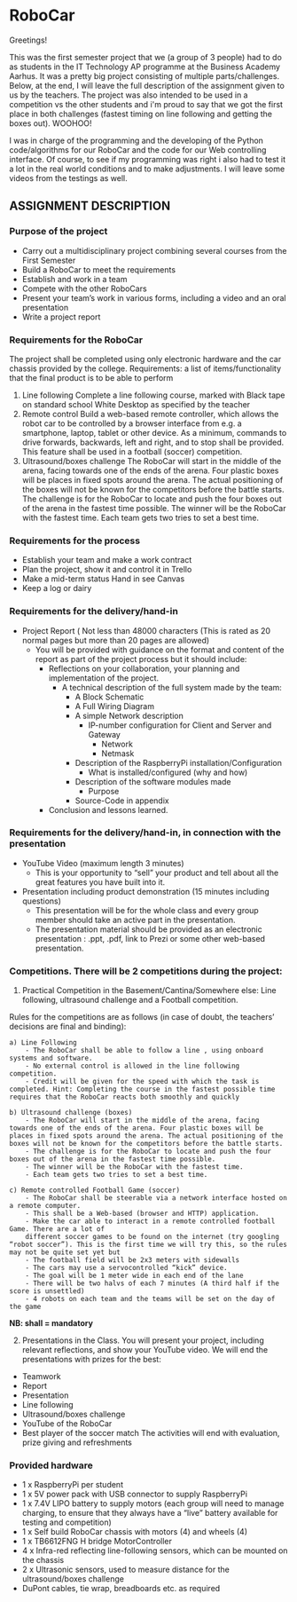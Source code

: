# RoboCar

Greetings!

This was the first semester project that we (a group of 3 people) had to do as students in the IT Technology AP programme at the Business Academy Aarhus. It was a pretty big project consisting of multiple parts/challenges. Below, at the end, I will leave the full description of the assignment given to us by the teachers. The project was also intended to be used in a competition vs the other students and i'm proud to say that we got the first place in both challenges (fastest timing on line following and getting the boxes out). WOOHOO!

I was in charge of the programming and the developing of the Python code/algorithms for our RoboCar and the code for our Web controlling interface. Of course, to see if my programming was right i also had to test it a lot in the real world conditions and to make adjustments. I will leave some videos from the testings as well.


## ASSIGNMENT DESCRIPTION


### Purpose of the project

- Carry out a multidisciplinary project combining several courses from the First Semester
- Build a RoboCar to meet the requirements
- Establish and work in a team
- Compete with the other RoboCars
- Present your team’s work in various forms, including a video and an oral presentation
- Write a project report


### Requirements for the RoboCar

The project shall be completed using only electronic hardware and the car chassis provided by the college.
Requirements: a list of items/functionality that the final product is to be able to perform
1) Line following
Complete a line following course, marked with Black tape on standard school White Desktop as specified by the teacher
2) Remote control
Build a web-based remote controller, which allows the robot car to be controlled by a browser interface from e.g. a smartphone, laptop, tablet or other device. As a minimum, commands to drive forwards, backwards, left and right, and to stop shall be provided. This feature shall be used in a football (soccer) competition.
3) Ultrasound/boxes challenge
The RoboCar will start in the middle of the arena, facing towards one of the ends of the arena. Four plastic boxes will be places in fixed spots around the arena. The actual positioning of the boxes will not be known for the competitors before the battle starts.
The challenge is for the RoboCar to locate and push the four boxes out of the arena in the fastest time possible.
The winner will be the RoboCar with the fastest time.
Each team gets two tries to set a best time.


### Requirements for the process

- Establish your team and make a work contract
- Plan the project, show it and control it in Trello
- Make a mid-term status Hand in see Canvas
- Keep a log or dairy


### Requirements for the delivery/hand-in

- Project Report ( Not less than 48000 characters (This is rated as 20 normal pages but more than 20 pages are allowed)
  - You will be provided with guidance on the format and content of the report as part of the project process but it should include:
    - Reflections on your collaboration, your planning and implementation of the project.
      - A technical description of the full system made by the team:
        - A Block Schematic
        - A Full Wiring Diagram
        - A simple Network description
          - IP-number configuration for Client and Server and Gateway
            - Network
            - Netmask
        - Description of the RaspberryPi installation/Configuration
          - What is installed/configured (why and how)
        - Description of the software modules made
          - Purpose
        - Source-Code in appendix
    - Conclusion and lessons learned.


### Requirements for the delivery/hand-in, in connection with the presentation

- YouTube Video (maximum length 3 minutes)
  - This is your opportunity to “sell” your product and tell about all the great features you have built into it.
- Presentation including product demonstration (15 minutes including questions)
  - This presentation will be for the whole class and every group member should take an active part in the presentation.
  - The presentation material should be provided as an electronic presentation : .ppt, .pdf, link to Prezi or some other web-based presentation.


### Competitions. There will be 2 competitions during the project:

1. Practical Competition in the Basement/Cantina/Somewhere else: Line following, ultrasound challenge and a Football competition.

Rules for the competitions are as follows (in case of doubt, the teachers’ decisions are final and binding):

    a) Line Following
        - The RoboCar shall be able to follow a line , using onboard systems and software.
        - No external control is allowed in the line following competition.
        - Credit will be given for the speed with which the task is completed. Hint: Completing the course in the fastest possible time requires that the RoboCar reacts both smoothly and quickly

    b) Ultrasound challenge (boxes)
        - The RoboCar will start in the middle of the arena, facing towards one of the ends of the arena. Four plastic boxes will be places in fixed spots around the arena. The actual positioning of the boxes will not be known for the competitors before the battle starts.
        - The challenge is for the RoboCar to locate and push the four boxes out of the arena in the fastest time possible.
        - The winner will be the RoboCar with the fastest time.
        - Each team gets two tries to set a best time.

    c) Remote controlled Football Game (soccer)
        - The RoboCar shall be steerable via a network interface hosted on a remote computer.
        - This shall be a Web-based (browser and HTTP) application.
        - Make the car able to interact in a remote controlled football Game. There are a lot of
        different soccer games to be found on the internet (try googling “robot soccer”). This is the first time we will try this, so the rules may not be quite set yet but
        - The football field will be 2x3 meters with sidewalls
        - The cars may use a servocontrolled “kick” device.
        - The goal will be 1 meter wide in each end of the lane
        - There will be two halvs of each 7 minutes (A third half if the score is unsettled)
        - 4 robots on each team and the teams will be set on the day of the game

  **NB: shall = mandatory**

2. Presentations in the Class. You will present your project, including relevant reflections, and show your YouTube video. We will end the presentations with prizes for the best:
- Teamwork
- Report
- Presentation
- Line following
- Ultrasound/boxes challenge
- YouTube of the RoboCar
- Best player of the soccer match
 The activities will end with evaluation, prize giving and refreshments

### Provided hardware
- 1 x RaspberryPi per student
- 1 x 5V power pack with USB connector to supply RaspberryPi
- 1 x 7.4V LIPO battery to supply motors (each group will need to manage charging, to ensure that they always have a “live” battery available for testing and competition)
- 1 x Self build RoboCar chassis with motors (4) and wheels (4)
- 1 x TB6612FNG H bridge MotorController
- 4 x Infra-red reflecting line-following sensors, which can be mounted on the chassis
- 2 x Ultrasonic sensors, used to measure distance for the ultrasound/boxes challenge
- DuPont cables, tie wrap, breadboards etc. as required
